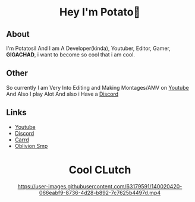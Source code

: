 <h1 align="center">Hey I'm Potato👋</h1>

## About
I'm Potatosil And I am A Developer(kinda), Youtuber, Editor, Gamer,  **GIGACHAD**, i want to become so cool that i am cool.

## Other
So currently I am Very Into Editing and Making Montages/AMV on [Youtube](https://www.youtube.com/channel/UClltT0R9sj4LjUJUR1-7LJg?sub_confirmation=1) And Also I play Alot And also i Have a [Discord](https://www.dsc.gg/gmaermoment)

## Links
* [Youtube](https://www.youtube.com/channel/UClltT0R9sj4LjUJUR1-7LJg?sub_confirmation=1)
* [Discord](https://www.dsc.gg/gmaermoment)
* [Carrd](https://potatosil.carrd.co)
* [Oblivion Smp](https://dsc.gg/oblsmp)

<div align="center">
  <h1>Cool CLutch</h1>
  

https://user-images.githubusercontent.com/63179591/140020420-066eabf9-8736-4d28-b892-7c7625b4497d.mp4


</div>  
